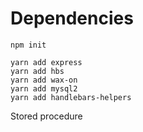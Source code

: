 # Dependencies 

```
npm init
```

``` 
yarn add express
yarn add hbs
yarn add wax-on
yarn add mysql2
yarn add handlebars-helpers
```


Stored procedure